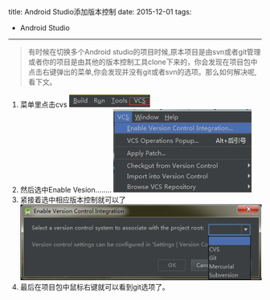 title: Android Studio添加版本控制
date: 2015-12-01
tags:
- Android Studio
---
> 有时候在切换多个Android studio的项目时候,原本项目是由svn或者git管理或者你的项目是由其他的版本控制工具clone下来的，你会发现在项目包中点击右键弹出的菜单,你会发现并没有git或者svn的选项。那么如何解决呢,看下文。

1. 菜单里点击cvs
   <img src="https://raw.githubusercontent.com/Waylenw/GithubImg/master/camera/AndroidStudio/androidstudio_cvs.png" />
1. 然后选中Enable Vesion........
   <img src="https://raw.githubusercontent.com/Waylenw/GithubImg/master/camera/AndroidStudio/androidstudio_cvs(1).png"/>
1. 紧接着选中相应版本控制就可以了
   <img src="https://raw.githubusercontent.com/Waylenw/GithubImg/master/camera/AndroidStudio/androidstudio_cvs(2).png"/>
1. 最后在项目包中鼠标右键就可以看到git选项了。


 

